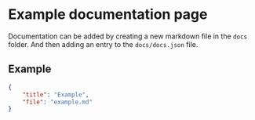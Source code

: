 # Example documentation page
Documentation can be added by creating a new markdown file in the `docs` folder.
And then adding an entry to the `docs/docs.json` file.

## Example
```json
{
    "title": "Example",
    "file": "example.md"
}
```
